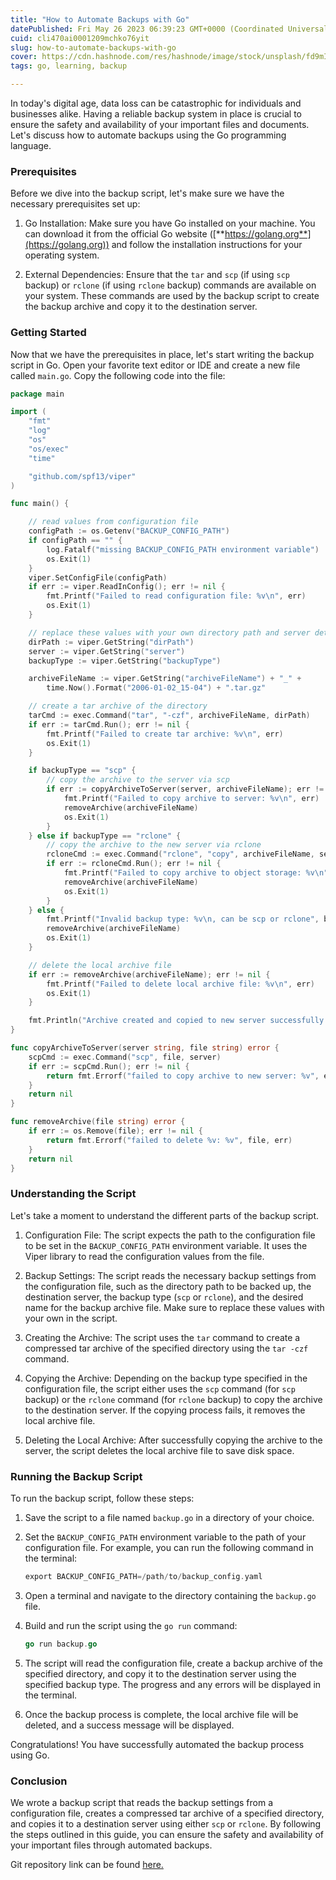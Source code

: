 ```yaml
---
title: "How to Automate Backups with Go"
datePublished: Fri May 26 2023 06:39:23 GMT+0000 (Coordinated Universal Time)
cuid: cli470ai0001209mchko76yit
slug: how-to-automate-backups-with-go
cover: https://cdn.hashnode.com/res/hashnode/image/stock/unsplash/fd9mIBluHkA/upload/8cdd7a2388c5d2069e08b4e496af58cf.jpeg
tags: go, learning, backup

---
```


In today's digital age, data loss can be catastrophic for individuals and businesses alike. Having a reliable backup system in place is crucial to ensure the safety and availability of your important files and documents. Let's discuss how to automate backups using the Go programming language.

### **Prerequisites**

Before we dive into the backup script, let's make sure we have the necessary prerequisites set up:

1. Go Installation: Make sure you have Go installed on your machine. You can download it from the official Go website ([**https://golang.org**](https://golang.org)) and follow the installation instructions for your operating system.
    
2. External Dependencies: Ensure that the `tar` and `scp` (if using `scp` backup) or `rclone` (if using `rclone` backup) commands are available on your system. These commands are used by the backup script to create the backup archive and copy it to the destination server.
    

### **Getting Started**

Now that we have the prerequisites in place, let's start writing the backup script in Go. Open your favorite text editor or IDE and create a new file called `main.go`. Copy the following code into the file:

```go
package main

import (
	"fmt"
	"log"
	"os"
	"os/exec"
	"time"

	"github.com/spf13/viper"
)

func main() {

	// read values from configuration file
	configPath := os.Getenv("BACKUP_CONFIG_PATH")
	if configPath == "" {
		log.Fatalf("missing BACKUP_CONFIG_PATH environment variable")
		os.Exit(1)
	}
	viper.SetConfigFile(configPath)
	if err := viper.ReadInConfig(); err != nil {
		fmt.Printf("Failed to read configuration file: %v\n", err)
		os.Exit(1)
	}

	// replace these values with your own directory path and server details
	dirPath := viper.GetString("dirPath")
	server := viper.GetString("server")
	backupType := viper.GetString("backupType")

	archiveFileName := viper.GetString("archiveFileName") + "_" +
		time.Now().Format("2006-01-02_15-04") + ".tar.gz"

	// create a tar archive of the directory
	tarCmd := exec.Command("tar", "-czf", archiveFileName, dirPath)
	if err := tarCmd.Run(); err != nil {
		fmt.Printf("Failed to create tar archive: %v\n", err)
		os.Exit(1)
	}

	if backupType == "scp" {
		// copy the archive to the server via scp
		if err := copyArchiveToServer(server, archiveFileName); err != nil {
			fmt.Printf("Failed to copy archive to server: %v\n", err)
			removeArchive(archiveFileName)
			os.Exit(1)
		}
	} else if backupType == "rclone" {
		// copy the archive to the new server via rclone
		rcloneCmd := exec.Command("rclone", "copy", archiveFileName, server)
		if err := rcloneCmd.Run(); err != nil {
			fmt.Printf("Failed to copy archive to object storage: %v\n", err)
			removeArchive(archiveFileName)
			os.Exit(1)
		}
	} else {
		fmt.Printf("Invalid backup type: %v\n, can be scp or rclone", backupType)
		removeArchive(archiveFileName)
		os.Exit(1)
	}

	// delete the local archive file
	if err := removeArchive(archiveFileName); err != nil {
		fmt.Printf("Failed to delete local archive file: %v\n", err)
		os.Exit(1)
	}

	fmt.Println("Archive created and copied to new server successfully.")
}

func copyArchiveToServer(server string, file string) error {
	scpCmd := exec.Command("scp", file, server)
	if err := scpCmd.Run(); err != nil {
		return fmt.Errorf("failed to copy archive to new server: %v", err)
	}
	return nil
}

func removeArchive(file string) error {
	if err := os.Remove(file); err != nil {
		return fmt.Errorf("failed to delete %v: %v", file, err)
	}
	return nil
}
```

### **Understanding the Script**

Let's take a moment to understand the different parts of the backup script.

1. Configuration File: The script expects the path to the configuration file to be set in the `BACKUP_CONFIG_PATH` environment variable. It uses the Viper library to read the configuration values from the file.
    
2. Backup Settings: The script reads the necessary backup settings from the configuration file, such as the directory path to be backed up, the destination server, the backup type (`scp` or `rclone`), and the desired name for the backup archive file. Make sure to replace these values with your own in the script.
    
3. Creating the Archive: The script uses the `tar` command to create a compressed tar archive of the specified directory using the `tar -czf` command.
    
4. Copying the Archive: Depending on the backup type specified in the configuration file, the script either uses the `scp` command (for `scp` backup) or the `rclone` command (for `rclone` backup) to copy the archive to the destination server. If the copying process fails, it removes the local archive file.
    
5. Deleting the Local Archive: After successfully copying the archive to the server, the script deletes the local archive file to save disk space.
    

### **Running the Backup Script**

To run the backup script, follow these steps:

1. Save the script to a file named `backup.go` in a directory of your choice.
    
2. Set the `BACKUP_CONFIG_PATH` environment variable to the path of your configuration file. For example, you can run the following command in the terminal:
    
    ```go
    export BACKUP_CONFIG_PATH=/path/to/backup_config.yaml
    ```
    
3. Open a terminal and navigate to the directory containing the `backup.go` file.
    
4. Build and run the script using the `go run` command:
    
    ```go
    go run backup.go
    ```
    
5. The script will read the configuration file, create a backup archive of the specified directory, and copy it to the destination server using the specified backup type. The progress and any errors will be displayed in the terminal.
    
6. Once the backup process is complete, the local archive file will be deleted, and a success message will be displayed.
    

Congratulations! You have successfully automated the backup process using Go.

### **Conclusion**

We wrote a backup script that reads the backup settings from a configuration file, creates a compressed tar archive of a specified directory, and copies it to a destination server using either `scp` or `rclone`. By following the steps outlined in this guide, you can ensure the safety and availability of your important files through automated backups.

Git repository link can be found [here.](https://github.com/manitaggarwal/backup-script-in-go)